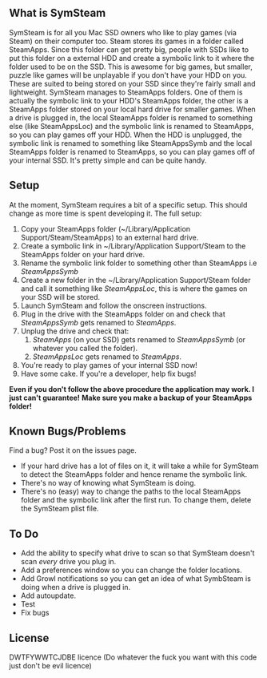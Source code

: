 ## What is SymSteam

SymSteam is for all you Mac SSD owners who like to play games (via Steam) on their computer too. Steam stores its games in a folder called SteamApps. Since this folder can get pretty big, people with SSDs like to put this folder on a external HDD and create a symbolic link to it where the folder used to be on the SSD. This is awesome for big games, but smaller, puzzle like games will be unplayable if you don't have your HDD on you. These are suited to being stored on your SSD since they're fairly small and lightweight. SymSteam manages to SteamApps folders. One of them is actually the symbolic link to your HDD's SteamApps folder, the other is a SteamApps folder stored on your local hard drive for smaller games. When a drive is plugged in, the local SteamApps folder is renamed to something else (like SteamAppsLoc) and the symbolic link is renamed to SteamApps, so you can play games off your HDD. When the HDD is unplugged, the symbolic link is renamed to something like SteamAppsSymb and the local SteamApps folder is renamed to SteamApps, so you can play games off of your internal SSD. It's pretty simple and can be quite handy. 

## Setup

At the moment, SymSteam requires a bit of a specific setup. This should change as more time is spent developing it. The full setup:

1. Copy your SteamApps folder (~/Library/Application Support/Steam/SteamApps) to an external hard drive. 
2. Create a symbolic link in ~/Library/Application Support/Steam to the SteamApps folder on your hard drive.
3. Rename the symbolic link folder to something other than SteamApps i.e *SteamAppsSymb*
4. Create a new folder in the ~/Library/Application Support/Steam folder and call it something like *SteamAppsLoc*, this is where the games on your SSD will be stored.
5. Launch SymSteam and follow the onscreen instructions. 
6. Plug in the drive with the SteamApps folder on and check that *SteamAppsSymb* gets renamed to *SteamApps*. 
7. Unplug the drive and check that:
	1. *SteamApps* (on your SSD) gets renamed to *SteamAppsSymb* (or whatever you called the folder). 
	2. *SteamAppsLoc* gets renamed to *SteamApps*.
8. You're ready to play games of your internal SSD now! 
9. Have some cake. If you're a developer, help fix bugs!

**Even if you don't follow the above procedure the application may work. I just can't guarantee!**
**Make sure you make a backup of your SteamApps folder!**

## Known Bugs/Problems

Find a bug? Post it on the issues page.

- If your hard drive has a lot of files on it, it will take a while for SymSteam to detect the SteamApps folder and hence rename the symbolic link. 
- There's no way of knowing what SymSteam is doing. 
- There's no (easy) way to change the paths to the local SteamApps folder and the symbolic link after the first run. To change them, delete the SymSteam plist file. 

## To Do

- Add the ability to specify what drive to scan so that SymSteam doesn't scan *every* drive you plug in.
- Add a preferences window so you can change the folder locations. 
- Add Growl notifications so you can get an idea of what SymbSteam is doing when a drive is plugged in. 
- Add autoupdate.
- Test
- Fix bugs

## License

DWTFYWWTCJDBE licence (Do whatever the fuck you want with this code just don't be evil licence)